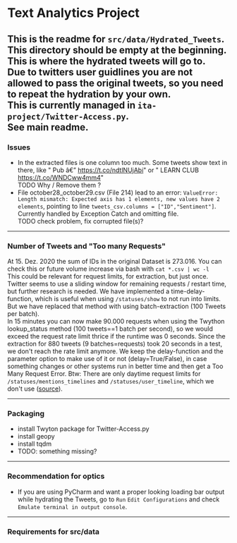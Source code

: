 # Text Analytics Project

This is the readme for `src/data/Hydrated_Tweets`.
This directory should be empty at the beginning. This is where the hydrated tweets will go to.  
Due to twitters user guidlines you are not allowed to pass the original tweets, so you need to repeat the hydration by your own.   
This is currently managed in `ita-project/Twitter-Access.py`.  
See main readme.
-----------
### Issues
* In the extracted files is one column too much. Some tweets show text in there, like " Pub  â€” https://t.co/ndtlNUjAbi" or " LEARN CLUB https://t.co/WNDCww4mm4"  
TODO Why / Remove them ?  
* File october28_october29.csv (File 214) lead to an error: `ValueError: Length mismatch: Expected axis has 1 elements, new values have 2 elements`, pointing to line 
`tweets_csv.columns = ["ID","Sentiment"]`. Currently handled by Exception Catch and omitting file.  
TODO check problem, fix corrupted file(s)? 

-------------
### Number of Tweets and "Too many Requests"
At 15. Dez. 2020 the sum of IDs in the original Dataset is 273.016. 
You can check this or future volume increase via bash with  `cat *.csv | wc -l`  
This could be relevant for request limits, for extraction, but just once.  
Twitter seems to use a sliding window for remaining requests / restart time, but further research is needed. 
We have implemented a time-delay-function, which is useful when using `/statuses/show` to not run into limits.
But we have replaced that method with using batch-extraction (100 Tweets per batch).  
In 15 minutes you can now make 90.000 requests when using the Twython lookup_status method (100 tweets==1 batch per second), 
so we would exceed the request rate limit thrice if the runtime was 0 seconds. 
Since the extraction for 880 tweets (9 batches=requests) took 20 seconds in a test, 
we don't reach the rate limit anymore. We keep the delay-function and the parameter option to make use of it or not (delay=True/False), in case something changes or other systems run in better time and then get a Too Many Request Error.
Btw: There are only daytime request limits for `/statuses/mentions_timelines` and `/statuses/user_timeline`,
which we don't use ([source](https://developer.twitter.com/en/docs/twitter-api/v1/tweets/timelines/faq#:~:text=What%20are%20the%20new%20rate,auth%20and%20app%2Dauth%20requests.)).

----------
### Packaging
* install Twyton package for Twitter-Access.py
* install geopy
* install tqdm
* TODO: something missing? 
 ----------
### Recommendation for optics
* If you are using PyCharm and want a proper looking loading bar output while hydrating the Tweets, go to `Run` `Edit Configurations` and check `Emulate terminal in output console`.

-------------
### Requirements for src/data

